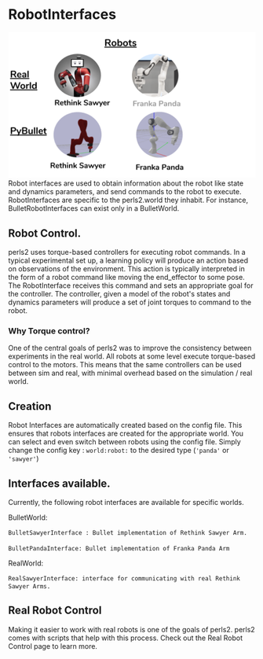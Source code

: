 # RobotInterfaces
![robot_types](../images/robot_types_big.png)
Robot interfaces are used to obtain information about the robot like state and dynamics parameters, and send commands to the robot to execute. RobotInterfaces are specific to the perls2.world they inhabit. For instance, BulletRobotInterfaces can exist only in a BulletWorld.

## Robot Control.

perls2 uses torque-based controllers for executing robot commands. In a typical experimental set up, a learning policy will produce an action based on observations of the environment. This action is typically interpreted in the form of a robot command like moving the end_effector to some pose. The RobotInterface receives this command and sets an appropriate goal for the controller. The controller, given a model of the robot's states and dynamics parameters will produce a set of joint torques to command to the robot.


### Why Torque control?
One of the central goals of perls2 was to improve the consistency between experiments in the real world. All robots at some level execute torque-based control to the motors. This means that the same controllers can be used between sim and real, with minimal overhead based on the simulation / real world.


## Creation
Robot Interfaces are automatically created based on the config file. This ensures that robots interfaces are created for the appropriate world. You can select and even switch between robots using the config file. Simply change the config key : `world:robot:` to the desired type (`'panda'` or `'sawyer'`)

## Interfaces available.
Currently, the following robot interfaces are available for specific worlds.

BulletWorld:

    BulletSawyerInterface : Bullet implementation of Rethink Sawyer Arm.

    BulletPandaInterface: Bullet implementation of Franka Panda Arm

RealWorld:

    RealSawyerInterface: interface for communicating with real Rethink Sawyer Arms.


## Real Robot Control
Making it easier to work with real robots is one of the goals of perls2. perls2 comes with scripts that help with this process. Check out the Real Robot Control page to learn more.